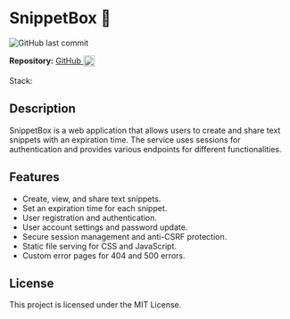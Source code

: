 # SnippetBox 📝

![GitHub last commit](https://img.shields.io/github/last-commit/theakhandpatel/snippetbox)

**Repository:** <Badge type="info">  [GitHub <img src="/images/github.svg" alt="GitHub" style="height: 20px; width: 20px; vertical-align: middle; padding-bottom: 3px; display: inline" />](https://github.com/theakhandpatel/snippetbox) </Badge>

Stack: <Badge type="tip" text="Golang" /> <Badge type="tip" text="MySQL" /> <Badge type="tip" text="HTML" /> <Badge type="tip" text="CSS" /> <Badge type="tip" text="JavaScript" />

## Description
SnippetBox is a web application that allows users to create and share text snippets with an expiration time. The service uses sessions for authentication and provides various endpoints for different functionalities.

## Features

- Create, view, and share text snippets.
- Set an expiration time for each snippet.
- User registration and authentication.
- User account settings and password update.
- Secure session management and anti-CSRF protection.
- Static file serving for CSS and JavaScript.
- Custom error pages for 404 and 500 errors.

## License

This project is licensed under the MIT License.